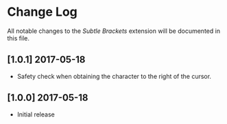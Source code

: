 # Change Log
All notable changes to the *Subtle Brackets* extension will be documented in this file.

## [1.0.1] 2017-05-18
- Safety check when obtaining the character to the right of the cursor.

## [1.0.0] 2017-05-18
- Initial release